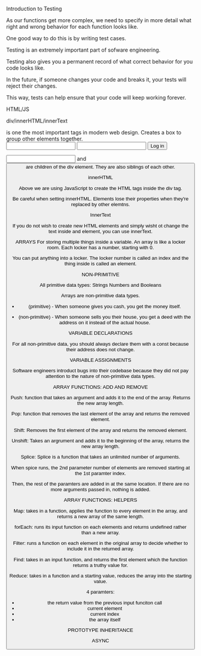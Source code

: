 Introduction to Testing

As our functions get more complex, we need to specify 
in more detail what right and wrong behavior for each
function looks like.

One good way to do this is by writing test cases.

Testing is an extremely important part of sofware engineering.

Testing also gives you a permanent record of what correct
behavior for you code looks like.

In the future, if someone changes your code and breaks it,
your tests will reject their changes.

This way, tests can help ensure that your code will keep
working forever.


HTML/JS

div/innerHTML/innerText

<div></div> is one the most important tags in modern web design.
Creates a box to group other elements together.

<div>
  <input type="text" class="username" />
  <input type="password" class="password" />
  <button>Log in</button>
</div>

<input> and <button> are children of the div element.
They are also siblings of each other.

innerHTML

<div class="container">
</div>
<script>
  const box = document.querySelector('.container')
  box.innerHTML = `<input type="text" class="username"/>`
</script>

Above we are using JavaScript to create the HTML tags inside the div tag.

Be careful when setting innerHTML.
Elements lose their properties when they're replaced by other elemtns.

InnerText

<div class="heading"></div>
<script>
  const h1Element = document.querySelector('.heading')
  h1Element.innerText = "The hardest choics require the strongest wills."
</script>

If you do not wish to create new HTML elements and simply wisht ot change the text inside and element, you can use innerText.


ARRAYS 
For storing multiple things inside a variable.
An array is like a locker room. 
Each locker has a number, starting with 0. 

You can put anything into a locker.
The locker number is called an index and the thing inside
is called an element.


NON-PRIMITIVE

All primitive data types:
Strings
Numbers and 
Booleans 

Arrays are non-primitive data types.

- (primitive) - When someone gives you cash, you get the money
itself.

- (non-primitive) - When someone sells you their house, you get a deed with the address on it instead of the actual house.


VARIABLE DECLARATIONS

For all non-primitive data, you should always declare them
with a const because their address does not change.


VARIABLE ASSIGNMENTS

Software engineers introduct bugs into their codebase because
they did not pay attention to the nature of non-primitive data
types.


ARRAY FUNCTIONS: ADD AND REMOVE


Push:
function that takes an argument and adds it to the end of the 
array. Returns the new array length.

Pop:
function that removes the last element of the array and returns
the removed element.

Shift:
Removes the first element of the array and returns the 
removed element.

Unshift:
Takes an argrument and adds it to the beginning of the array,
returns the new array length.

Splice:
Splice is a function that takes an unlimited number of arguments.

When spice runs, the 2nd parameter number of elements are 
removed starting at the 1st paramter index.

Then, the rest of the paramters are added in at the same location.
If there are no more arguments passed in, nothing is added.


ARRAY FUNCTIONS: HELPERS

Map:
takes in a function, applies the function to every element in the
array, and returns a new array of the same length.

forEach:
runs its input function on each elements and returns undefined
rather than a new array.

Filter:
runs a function on each element in the original array to decide
whether to include it in the returned array.

Find:
takes in an input function, and returns the first element which
the function returns a truthy value for.

Reduce:
takes in a function and a starting value, reduces the array 
into the starting value.

4 paramters:
- the return value from the previous input funciton call
- current element
- current index
- the array itself


PROTOTYPE INHERITANCE


ASYNC
